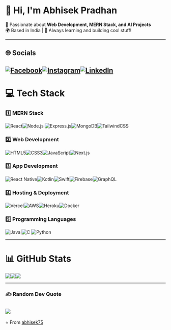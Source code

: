 # 👋 Hi, I'm Abhisek Pradhan  

🚀 Passionate about **Web Development, MERN Stack, and AI Projects**  
🌍 Based in India | 🌟 Always learning and building cool stuff!  

---
## 🌐 Socials
[![Facebook](https://img.shields.io/badge/Facebook-%231877F2.svg?style=for-the-badge&logo=Facebook&logoColor=white)](https://www.facebook.com/profile.php?id=61561720346644)[![Instagram](https://img.shields.io/badge/Instagram-%23E4405F.svg?style=for-the-badge&logo=Instagram&logoColor=white)](https://www.instagram.com/abhii_1)[![LinkedIn](https://img.shields.io/badge/LinkedIn-%230077B5.svg?style=for-the-badge&logo=linkedin&logoColor=white)](https://www.linkedin.com/in/abhisek-pradhan-8228a82bb)  
---

# 💻 Tech Stack  

### 1️⃣ MERN Stack  
![React](https://img.shields.io/badge/react-%2320232a.svg?style=for-the-badge&logo=react&logoColor=%2361DAFB)![Node.js](https://img.shields.io/badge/node.js-6DA55F?style=for-the-badge&logo=node.js&logoColor=white)
![Express.js](https://img.shields.io/badge/express.js-%23404d59.svg?style=for-the-badge&logo=express&logoColor=white)![MongoDB](https://img.shields.io/badge/MongoDB-%234ea94b.svg?style=for-the-badge&logo=mongodb&logoColor=white)![TailwindCSS](https://img.shields.io/badge/tailwindcss-%2338B2AC.svg?style=for-the-badge&logo=tailwind-css&logoColor=white)  
### 2️⃣ Web Development  
![HTML5](https://img.shields.io/badge/html5-%23E34F26.svg?style=for-the-badge&logo=html5&logoColor=white)![CSS3](https://img.shields.io/badge/css3-%231572B6.svg?style=for-the-badge&logo=css3&logoColor=white)![JavaScript](https://img.shields.io/badge/javascript-%23323330.svg?style=for-the-badge&logo=javascript&logoColor=%23F7DF1E)![Next.js](https://img.shields.io/badge/next.js-%23000000.svg?style=for-the-badge&logo=next.js&logoColor=white)  
### 3️⃣ App Development  
![React Native](https://img.shields.io/badge/react_native-%2320232a.svg?style=for-the-badge&logo=react&logoColor=%2361DAFB)![Kotlin](https://img.shields.io/badge/kotlin-%237F52FF.svg?style=for-the-badge&logo=kotlin&logoColor=white)![Swift](https://img.shields.io/badge/swift-F54A2A?style=for-the-badge&logo=swift&logoColor=white)![Firebase](https://img.shields.io/badge/firebase-%23039BE5.svg?style=for-the-badge&logo=firebase)![GraphQL](https://img.shields.io/badge/graphql-E10098?style=for-the-badge&logo=graphql&logoColor=white)  
### 4️⃣ Hosting & Deployment  
![Vercel](https://img.shields.io/badge/vercel-%23000000.svg?style=for-the-badge&logo=vercel&logoColor=white)![AWS](https://img.shields.io/badge/AWS-%23FF9900.svg?style=for-the-badge&logo=amazon-aws&logoColor=white)![Heroku](https://img.shields.io/badge/heroku-%23430098.svg?style=for-the-badge&logo=heroku&logoColor=white)![Docker](https://img.shields.io/badge/docker-%230db7ed.svg?style=for-the-badge&logo=docker&logoColor=white)  

### 5️⃣ Programming Languages  
![Java](https://img.shields.io/badge/java-%23ED8B00.svg?style=for-the-badge&logo=openjdk&logoColor=white) ![C](https://img.shields.io/badge/c-%2300599C.svg?style=for-the-badge&logo=c&logoColor=white) ![Python](https://img.shields.io/badge/python-3670A0?style=for-the-badge&logo=python&logoColor=ffdd54) 

---

# 📊 GitHub Stats  

![](https://github-readme-stats.vercel.app/api?username=abhisek75&theme=radical&hide_border=false&include_all_commits=true&count_private=true)![](https://github-readme-streak-stats.herokuapp.com/?user=abhisek75&theme=radical&hide_border=false)![](https://github-readme-stats.vercel.app/api/top-langs/?username=abhisek75&theme=radical&hide_border=false&layout=compact)  

---

### ✍️ Random Dev Quote  
![](https://quotes-github-readme.vercel.app/api?type=horizontal&theme=radical)  
---
⭐ From [abhisek75](https://github.com/abhisek75)
